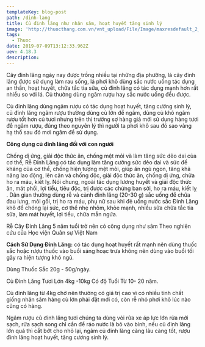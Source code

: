 ```yaml
---
templateKey: blog-post
path: /dinh-lang
title: Củ đinh lăng như nhân sâm, hoạt huyết tăng sinh lý
image: 'http://thuocthang.com.vn/vnt_upload/File/Image/maxresdefault_2_4.jpg' 
tags:
  - Thuoc
date: 2019-07-09T13:12:33.962Z
uev: 4.18.3
description:
---
```


Cây đinh lăng ngày nay được trồng nhiều tại những địa phường, lá cây đinh lăng được sử dụng làm rau sống, lá phơi khô dùng sắc nước uống tác dụng an thần, hoạt huyết, chữa tắc tia sữa, củ đinh lăng có tác dụng mạnh hơn rất nhiều so với lá. Củ thường dùng ngâm rượu hay sắc nước uống đều được.

Củ đinh lăng dùng ngâm rượu có tác dụng hoạt huyết, tăng cường sinh lý, củ đinh lăng ngâm rượu thường dùng củ lớn để ngâm, dùng củ khô ngâm rượu tốt hơn củ tươi nhưng trên thị trường sợ hàng giả mới sử dụng hàng tươi để ngâm rượu, đúng theo nguyên lý thì người ta phơi khô sau đó sao vàng hạ thổ sau đó mơi ngâm để sử dụng.

**Công dụng củ đinh lăng đối với con người**

Chống dị ứng, giải độc thức ăn, chống mệt mỏi và làm tăng sức dẻo dai của cơ thể, Rễ Đinh Lăng có tác dụng làm tăng cường sức dẻo dai và sức đề kháng của cơ thể, chống hiện tượng mệt mỏi, giúp ăn ngủ ngon, tăng khả năng lao động, lên cân và chống độc, giải độc thức ăn, chống dị ứng, chữa ho ra máu, kiết lỵ. Nói chung, ngoài tác dụng lương huyết và giải độc thức ăn, mát phổi, lợi tiểu, tiêu độc, trị được các chứng ban sởi, ho ra máu, kiết lỵ . Dân gian thường dùng rễ và cành đinh lăng (20-30 g) sắc uống để chữa đau lưng, mỏi gối, trị ho ra máu, phụ nữ sau khi đẻ uống nước sắc Đinh Lăng khô để chóng lại sức, cơ thể nhẹ nhõm, khỏe mạnh, nhiều sữa chữa tắc tia sữa, làm mát huyết, lợi tiểu, chữa mẫn ngứa.

Rễ Cây Đinh Lăng 5 năm tuổi trở nên có công dụng như sâm Theo nghiên cứu của Học viện Quân sự Việt Nam

**Cách Sử Dụng Đinh Lăng:** có tác dụng hoạt huyết rất mạnh nên dùng thuốc sắc hoặc rượu thuốc vào buổi sáng hoạc trưa không nên dùng vào buổi tối gây ra hiện tượng khó ngủ.

Dùng Thuốc Sắc 20g - 50g/ngày.
 
Củ Đinh Lăng Tươi Lớn 4kg -10kg  Có độ Tuổi Từ 10- 20 năm.

Củ đinh lăng từ 4kg chở nên thường có giá trị cao vì có nhiều tinh chất giống nhân sâm hàng củ lớn phải đặt mới có, còn rễ nhỏ phơi khô lúc nào cũng có hàng.

Ngâm rượu củ đinh lăng tươi chúng ta dùng vòi rửa xe áp lực lớn rửa mới sạch, rửa sạch song chỉ cần để  ráo nước là bỏ vào bình, nếu củ đinh lăng lớn quá thì cắt bớt cho nhỏ lại, ngâm củ đinh lăng càng lâu càng tốt, rượu đinh lăng hoạt huyết, tăng cương sinh lý.